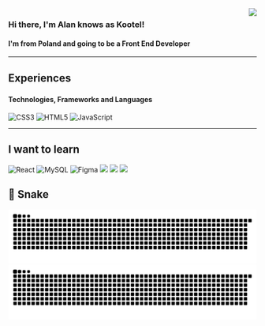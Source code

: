 <img align="right" src="https://visitor-badge.laobi.icu/badge?page_id=kootel.kootel" />

### Hi there, I'm Alan knows as Kootel!
#### I'm from Poland and going to be a Front End Developer

<hr/>

### <h2>Experiences</h2>

### <h4>Technologies, Frameworks and Languages</h4>
![CSS3](https://img.shields.io/badge/css3-%231572B6.svg?style=for-the-badge&logo=css3&logoColor=white) 
![HTML5](https://img.shields.io/badge/html5-%23E34F26.svg?style=for-the-badge&logo=html5&logoColor=white) 
![JavaScript](https://img.shields.io/badge/javascript-%23323330.svg?style=for-the-badge&logo=javascript&logoColor=%23F7DF1E)

<hr/>

### <h2>I want to learn</h2>


 ![React](https://img.shields.io/badge/react-%2320232a.svg?style=for-the-badge&logo=react&logoColor=%2361DAFB)
 ![MySQL](https://img.shields.io/badge/mysql-%2300f.svg?style=for-the-badge&logo=mysql&logoColor=white)
 ![Figma](https://img.shields.io/badge/figma-%23F24E1E.svg?style=for-the-badge&logo=figma&logoColor=white)
 ![](https://img.shields.io/badge/lua-%232C2D72.svg?style=for-the-badge&logo=lua&logoColor=white)
 ![](https://img.shields.io/badge/python-3670A0?style=for-the-badge&logo=python&logoColor=ffdd54)
 ![](https://img.shields.io/badge/c++-%2300599C.svg?style=for-the-badge&logo=c%2B%2B&logoColor=white)

## 🐍 Snake

![github contribution grid snake animation](https://raw.githubusercontent.com/don-cryptus/don-cryptus/output/github-contribution-grid-snake-dark.svg#gh-dark-mode-only)![github contribution grid snake animation](https://raw.githubusercontent.com/don-cryptus/don-cryptus/output/github-contribution-grid-snake.svg#gh-light-mode-only)


